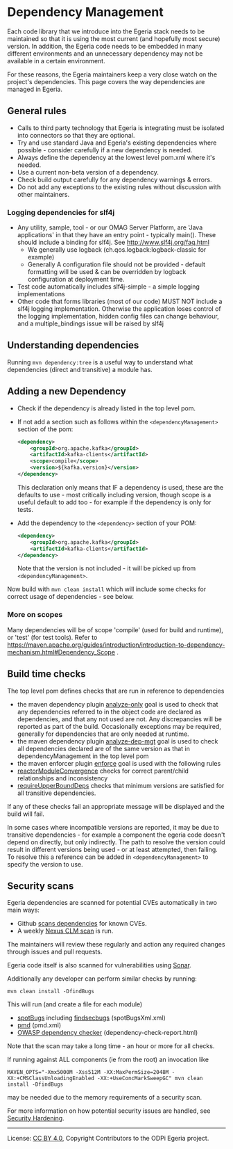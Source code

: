<!-- SPDX-License-Identifier: CC-BY-4.0 -->
<!-- Copyright Contributors to the ODPi Egeria project. -->

# Dependency Management

Each code library that we introduce into the Egeria stack needs to be maintained so that it is using the
most current (and hopefully most secure) version.  In addition,
the Egeria code needs to be embedded in many different environments and
an unnecessary dependency may not be available in a certain environment.

For these reasons, the Egeria maintainers keep a very close watch on the project's dependencies.
This page covers the way dependencies are managed in Egeria.

## General rules

* Calls to third party technology that Egeria is integrating must be isolated into connectors so that they are optional.
* Try and use standard Java and Egeria's existing dependencies where possible - consider carefully if a new dependency is needed.
* Always define the dependency at the lowest level pom.xml where it's needed.
* Use a current non-beta version of a dependency.
* Check build output carefully for any dependency warnings & errors.
* Do not add any exceptions to the existing rules without discussion with other maintainers.

### Logging dependencies for slf4j

* Any utility, sample, tool - or our OMAG Server Platform, are 'Java applications' in that they have an entry point - typically main(). These should include a binding for slf4j. See http://www.slf4j.org/faq.html
  * We generally use logback (ch.qos.logback:logback-classic for example)
  * Generally A configuration file should not be provided - default formatting will be used & can be overridden by logback configuration at deployment time.
* Test code automatically includes slf4j-simple - a simple logging implementations
* Other code that forms libraries (most of our code) MUST NOT include a slf4j logging implementation. Otherwise the application loses control of the logging implementation, hidden config files can change behaviour, and a multiple_bindings issue will be raised by slf4j

## Understanding dependencies

Running `mvn dependency:tree` is a useful way to understand what dependencies (direct and transitive) a module has.

## Adding a new Dependency

* Check if the dependency is already listed in the top level pom.
* If not add a section such as follows within the `<dependencyManagement>` section of the pom:
    ```xml
    <dependency>
        <groupId>org.apache.kafka</groupId>
        <artifactId>kafka-clients</artifactId>
        <scope>compile</scope>
        <version>${kafka.version}</version>
    </dependency>
    ```
    This declaration only means that IF a dependency is used, these are the defaults to use - most critically including version, though scope is a useful default to add too - for example if the dependency is only for tests.

* Add the dependency to the `<dependency>` section of your POM:
    ```xml
    <dependency>
        <groupId>org.apache.kafka</groupId>
        <artifactId>kafka-clients</artifactId>
    </dependency>
    ```
    Note that the version is not included - it will be picked up from `<dependencyManagement>`.

Now build with `mvn clean install` which will include some checks for correct usage of dependencies - see below.

### More on scopes

Many dependencies will be of scope 'compile' (used for build and runtime), or 'test' (for test tools). Refer to https://maven.apache.org/guides/introduction/introduction-to-dependency-mechanism.html#Dependency_Scope .

## Build time checks

The top level pom defines checks that are run in reference to dependencies

* the maven dependency plugin [analyze-only](https://maven.apache.org/plugins/maven-dependency-plugin/analyze-only-mojo.html) goal is used to check that any dependencies referred to in the object code are declared as dependencies, and that any not used are not. Any discrepancies will be reported as part of the build. Occasionally exceptions may be required, generally for dependencies that are only needed at runtime.
* the maven dependency plugin [analyze-dep-mgt](https://maven.apache.org/plugins/maven-dependency-plugin/analyze-dep-mgt-mojo.html) goal is used to check all dependencies declared are of the same version as that in dependencyManagement in the top level pom
* the maven enforcer plugin [enforce](https://maven.apache.org/enforcer/maven-enforcer-plugin/enforce-mojo.html) goal is used with  the following rules
* [reactorModuleConvergence](https://maven.apache.org/enforcer/enforcer-rules/reactorModuleConvergence.html) checks for correct parent/child relationships and inconsistency
* [requireUpperBoundDeps](https://maven.apache.org/enforcer/enforcer-rules/requireUpperBoundDeps.html) checks that minimum versions are satisfied for all transitive dependencies.

If any of these checks fail an appropriate message will be displayed and the build will fail.

In some cases where incompatible versions are reported, it may be due to transitive dependencies - for example a component the egeria code doesn't depend on directly, but only indirectly. The path to resolve the version could result in different versions being used - or at least attempted, then failing. To resolve this a reference can be added in `<dependencyManagement>` to specify the version to use.

## Security scans

Egeria dependencies are scanned for potential CVEs automatically in two main ways:

* Github [scans dependencies](https://help.github.com/en/articles/about-security-alerts-for-vulnerable-dependencies) for known CVEs.
* A weekly [Nexus CLM scan](https://nexus-iq.wl.linuxfoundation.org/assets/index.html#/reports/odpi-egeria/) is run.

The maintainers will review these regularly and action any required changes through issues and pull requests.

Egeria code itself is also scanned for vulnerabilities using [Sonar](https://sonarcloud.io/dashboard?id=odpi_egeria).

Additionally any developer can perform similar checks by running:

```
mvn clean install -DfindBugs
```

This will run (and create a file for each module)
 * [spotBugs](https://spotbugs.github.io/spotbugs-maven-plugin/index.html) including [findsecbugs](https://find-sec-bugs.github.io/) (spotBugsXml.xml)
 * [pmd](https://maven.apache.org/plugins/maven-pmd-plugin/) (pmd.xml)
 * [OWASP dependency checker](https://jeremylong.github.io/DependencyCheck/dependency-check-maven/) (dependency-check-report.html)

Note that the scan may take a long time - an hour or more for all checks.

If running against ALL components (ie from the root) an invocation like

```
MAVEN_OPTS="-Xmx5000M -Xss512M -XX:MaxPermSize=2048M -XX:+CMSClassUnloadingEnabled -XX:+UseConcMarkSweepGC" mvn clean install -DfindBugs 
```

may be needed due to the memory requirements of a security scan.

For more information on how potential security issues are handled, see [Security Hardening](https://egeria-project.org/guides/contributor/process/#security-hardening).

----
License: [CC BY 4.0](https://creativecommons.org/licenses/by/4.0/),
Copyright Contributors to the ODPi Egeria project.
